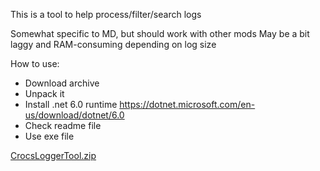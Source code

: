 This is a tool to help process/filter/search logs

Somewhat specific to MD, but should work with other mods
May be a bit laggy and RAM-consuming depending on log size

How to use:

* Download archive
* Unpack it
* Install .net 6.0 runtime https://dotnet.microsoft.com/en-us/download/dotnet/6.0
* Check readme file
* Use exe file

[CrocsLoggerTool.zip](uploads/391402056655b7a54d7d95776434cc8b/CrocsLoggerTool.zip)
